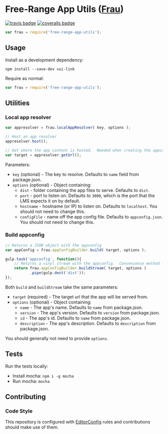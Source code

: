 # Free-Range App Utils ([Frau](http://en.wiktionary.org/wiki/Frau))
[![travis badge](http://img.shields.io/travis/Desire2Learn-Valence/free-range-app-utils.svg)](https://travis-ci.org/Desire2Learn-Valence/free-range-app-utils)
[![coveralls badge](http://img.shields.io/coveralls/Desire2Learn-Valence/free-range-app-utils.svg)](https://coveralls.io/r/Desire2Learn-Valence/free-range-app-utils)

```javascript
var frau = require('free-range-app-utils');
```
## Usage

Install as a development dependency:

```shell
npm install --save-dev vui-link
```

Require as normal:

```javascript
var frau = require('free-range-app-utils');
```

## Utilities

### Local app resolver

```javascript
var appresolver = frau.localAppResolver( key, options );

// Host an app resolver
appresolver.host();

// Get where the app content is hosted.  Needed when creating the appconfig.
var target = appresolver.getUrl();
```
Parameters:

- `key` (optional) - The key to resolve.  Defaults to `name` field from package.json.
- `options` (optional) - Object containing:
  - `dist` - folder containing the app files to serve.  Defaults to `dist`.
  - `port` - port to listen on.  Defaults to `3000`, which is the port that the LMS expects it on by default.
  - `hostname` - hostname (or IP) to listen on.  Defaults to `localhost`.  You should not need to change this.
  - `configFile` - name off the app config file.  Defaults to `appconfig.json`.  You should not need to change this.

### Build appconfig

```javascript
// Returns a JSON object with the appconfig
var appConfig = frau.appConfigBuilder.build( target, options );
```

```javascript
gulp.task('appconfig', function(){
    // Returns a vinyl stream with the appconfig.  Convenience method for use with gulp.
    return frau.appConfigBuilder.buildStream( target, options )
           .pipe(gulp.dest('dist'));
});
```

Both `build` and `buildStream` take the same parameters:

- `target` (required) - The target url that the app will be served from.
- `options` (optional) - Object containing:
  - `name` - The app's name.  Defaults to `name` from package.json.
  - `version` - The app's version.  Defaults to `version` from package.json.
  - `id` - The app's id.  Defaults to `name` from package.json.
  - `description` - The app's description.  Defaults to `description` from package.json.

You should generally not need to provide `options`.

## Tests

Run the tests locally:

- Install mocha: `npm i -g mocha`
- Run mocha: `mocha`

## Contributing

### Code Style

This repository is configured with [EditorConfig](http://editorconfig.org) rules and
contributions should make use of them.
